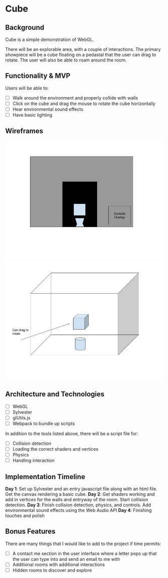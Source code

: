 # Cube

## Background

Cube is a simple demonstration of WebGL.

There will be an explorable area, with a couple of interactions. The primary showpiece will be a cube floating on a pedastal that the user can drag to rotate. The user will also be able to roam around the room.

## Functionality & MVP

Users will be able to:

- [ ] Walk around the environment and properly collide with walls
- [ ] Click on the cube and drag the mouse to rotate the cube horizontally
- [ ] Hear environmental sound effects
- [ ] Have basic lighting

## Wireframes

![front-view wireframe](https://github.com/VictorAw/Cube/blob/master/docs/wireframes/Front%20entrance%20view.jpg)
![3d-view wireframe](https://github.com/VictorAw/Cube/blob/master/docs/wireframes/3D%20Room%20Layout.png)

## Architecture and Technologies

- [ ] WebGL
- [ ] Sylvester
- [ ] glUtils.js
- [ ] Webpack to bundle up scripts

In addition to the tools listed above, there will be a script file for:

- [ ] Collision detection
- [ ] Loading the correct shaders and vertices
- [ ] Physics
- [ ] Handling interaction

## Implementation Timeline

**Day 1**: Set up Sylvester and an entry javascript file along with an html file. Get the canvas rendering a basic cube.
**Day 2**: Get shaders working and add in vertices for the walls and entryway of the room. Start collision detection.
**Day 3**: Finish collision detection, physics, and controls. Add environmental sound effects using the Web Audio API
**Day 4**: Finishing touches and polish

## Bonus Features

There are many things that I would like to add to the project if time permits:

- [ ] A contact me section in the user interface where a letter pops up that the user can type into and send an email to me with
- [ ] Additional rooms with additional interactions
- [ ] Hidden rooms to discover and explore
